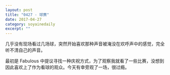 ```yaml
---
layout: post
title: "0427 - 球赛" 
date: 2017-04-27 
category: soyainedaily 
excerpt: ""
---
```


几乎没有现场看过几场球，突然开始喜欢那种声音被淹没在欢呼声中的感觉，完全听不清自己的声音。

最初是 Fabulous 中提议寻找一种庆祝方式，为了观察我就看了一些比赛，没想到因此喜欢上了作为看球的观众。今天有幸旁观了一场，很过瘾。
